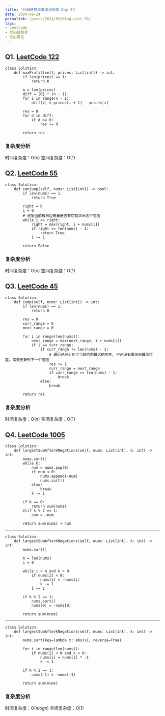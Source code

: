```yaml
---
title: '代码随想录算法训练营 Day 24'
date: 2024-09-24
permalink: /posts/2024/09/blog-post-20/
tags:
- LeetCode
- 代码随想录
- 贪心算法
---
```


## Q1. [LeetCode 122](https://leetcode.com/problems/best-time-to-buy-and-sell-stock-ii/)

```
class Solution:
    def maxProfit(self, prices: List[int]) -> int:
        if len(prices) == 1:
            return 0
            
        n = len(prices)
        diff = [0] * (n - 1)
        for i in range(n - 1):
            diff[i] = prices[i + 1] - prices[i]

        res = 0
        for d in diff:
            if d >= 0:
                res += d
        
        return res
```

### 复杂度分析

时间复杂度：O($n$)
空间复杂度：O(1)

## Q2. [LeetCode 55](https://leetcode.com/problems/jump-game/)

```
class Solution:
    def canJump(self, nums: List[int]) -> bool:
        if len(nums) == 1:
            return True
        
        right = 0
        i = 0
        # 根据当前极限距离看是否有可能跳出这个范围
        while i <= right:
            right = max(right, i + nums[i])
            if right >= len(nums) - 1:
                return True
            i += 1
        
        return False
```

### 复杂度分析

时间复杂度：O($n$)
空间复杂度：O(1)

## Q3. [LeetCode 45](https://leetcode.com/problems/maximum-subarray/)

```
class Solution:
    def jump(self, nums: List[int]) -> int:
        if len(nums) == 1:
            return 0

        res = 0
        curr_range = 0
        next_range = 0

        for i in range(len(nums)):
            next_range = max(next_range, i + nums[i])
            if i == curr_range:
                if curr_range != len(nums) - 1:
                    # 遍历已经走到了当前范围最远的地方, 但还没有覆盖到最后位置，需要更新到下一个范围
                    res += 1
                    curr_range = next_range
                    if curr_range >= len(nums) - 1:
                        break
                else:
                    break
        
        return res
```

### 复杂度分析

时间复杂度：O($n$)
空间复杂度：O(1)

## Q4. [LeetCode 1005](https://leetcode.com/problems/maximize-sum-of-array-after-k-negations/)

```
class Solution:
    def largestSumAfterKNegations(self, nums: List[int], k: int) -> int:
        nums.sort()
        while k:
            num = nums.pop(0)
            if num < 0:
                nums.append(-num)
                nums.sort()
            else:
                break
            k -= 1
            
        if k == 0:
            return sum(nums)
        elif k % 2 == 1:
            num = -num

        return sum(nums) + num
```

---

```
class Solution:
    def largestSumAfterKNegations(self, nums: List[int], k: int) -> int:
        nums.sort()

        n = len(nums)
        i = 0
        
        while i < n and k > 0:
            if nums[i] < 0:
                nums[i] = -nums[i]
                k -= 1
            i += 1
        
        if k % 2 == 1:
            nums.sort()
            nums[0] = -nums[0]

        return sum(nums)
```

---

```
class Solution:
    def largestSumAfterKNegations(self, nums: List[int], k: int) -> int:
        nums.sort(key=lambda x: abs(x), reverse=True)
        
        for i in range(len(nums)):
            if nums[i] < 0 and k > 0:
                nums[i] = nums[i] * -1
                k -= 1
        
        if k % 2 == 1:
            nums[-1] = -nums[-1]

        return sum(nums)
```

### 复杂度分析

时间复杂度：O($nlogn$)
空间复杂度：O(1)
